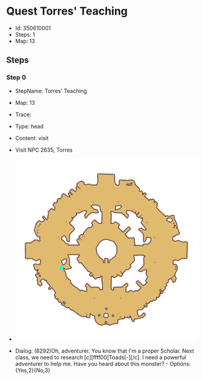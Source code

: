 # Quest Torres' Teaching

- Id: 350610001
- Steps: 1
- Map: 13

## Steps

### Step 0
- StepName:  Torres' Teaching
- Map:  13
- Trace:  
- Type:  head
- Content:  visit
- Visit NPC 2635, Torres

- ![images/350610001_0.png](images/350610001_0.png)
- Dialog: (8292)Oh, adventurer. You know that I'm a proper Scholar. Next class, we need to research [c][ffff00]Toads[-][/c]. I need a powerful adventurer to help me. Have you heard about this monster?  - Options: {Yes,2}{No,3}



